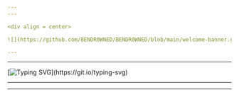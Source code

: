 ```yaml
---
---

<div align = center>

![](https://github.com/BENDR0WNED/BENDR0WNED/blob/main/welcome-banner.gif)

---
```

---

[![Typing SVG](https://readme-typing-svg.demolab.com?font=Fira+Code&duration=4000&pause=1000&color=42CF17&center=true&width=569&lines=Greetings.;I'm+not+Link.;My+name...;is+BEN.;You+drowned+me.;You+let+me+die.)](https://git.io/typing-svg)

---
---

